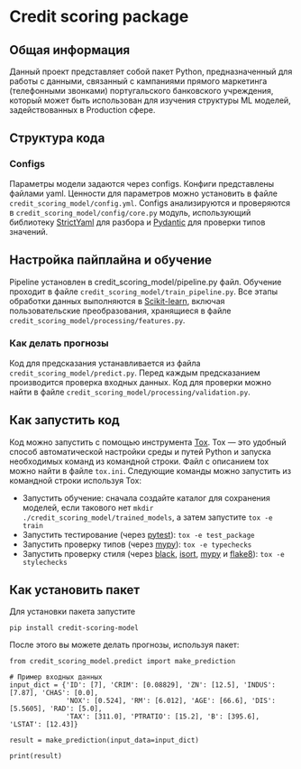 # Credit scoring package

## Общая информация

Данный проект представляет собой пакет Python, предназначенный для работы с данными, связанный с кампаниями прямого маркетинга (телефонными звонками) португальского банковского учреждения, который может быть использован для изучения структуры ML моделей, задействованных в Production сфере.

## Структура кода 
### Configs

Параметры модели задаются через configs. Конфиги представлены файлами yaml. Ценности для параметров можно установить в файле `credit_scoring_model/config.yml`. Configs анализируются и проверяются в `credit_scoring_model/config/core.py` модуль, использующий библиотеку [StrictYaml](https://github.com/crdoconnor/strictyaml) для разбора и [Pydantic](https://pydantic-docs.helpmanual.io/) для проверки типов значений. 

## Настройка пайплайна и обучение

Pipeline установлен в credit_scoring_model/pipeline.py файл. Обучение проходит в файле `credit_scoring_model/train_pipeline.py`. Все этапы обработки данных выполняются в [Scikit-learn](https://scikit-learn.org/stable/), включая пользовательские преобразования, хранящиеся в файле `credit_scoring_model/processing/features.py`. 


### Как делать прогнозы

Код для предсказания устанавливается из файла `credit_scoring_model/predict.py`. Перед каждым предсказанием производится проверка входных данных. Код для проверки можно найти в файле `credit_scoring_model/processing/validation.py`. 


## Как запустить код 

Код можно запустить с помощью инструмента [Tox](https://pypi.org/project/tox/). Tox — это удобный способ автоматической настройки среды и путей Python и запуска необходимых команд из командной строки. Файл с описанием tox можно найти в файле `tox.ini`. Следующие команды можно запустить из командной строки используя Tox:

* Запустить обучение: сначала создайте каталог для сохранения моделей, если такового нет `mkdir ./credit_scoring_model/trained_models`, а затем запустите `tox -e train`
* Запустить тестирование (через [pytest](https://docs.pytest.org/en/6.2.x/)): `tox -e test_package`
* Запустить проверку типов (через [mypy](https://mypy.readthedocs.io/en/stable/)): `tox -e typechecks`
* Запустить проверку стиля (через [black](https://github.com/psf/black), [isort](https://github.com/PyCQA/isort), [mypy](https://mypy.readthedocs.io/en/stable/)
и [flake8](https://pypi.org/project/flake8/)): `tox -e stylechecks`

## Как установить пакет

Для установки пакета запустите 

```
pip install credit-scoring-model
```

После этого вы можете делать прогнозы, используя пакет: 

```
from credit_scoring_model.predict import make_prediction

# Пример входных данных
input_dict = {'ID': [7], 'CRIM': [0.08829], 'ZN': [12.5], 'INDUS': [7.87], 'CHAS': [0.0], 
              'NOX': [0.524], 'RM': [6.012], 'AGE': [66.6], 'DIS': [5.5605], 'RAD': [5.0], 
              'TAX': [311.0], 'PTRATIO': [15.2], 'B': [395.6], 'LSTAT': [12.43]}

result = make_prediction(input_data=input_dict)

print(result)
```
